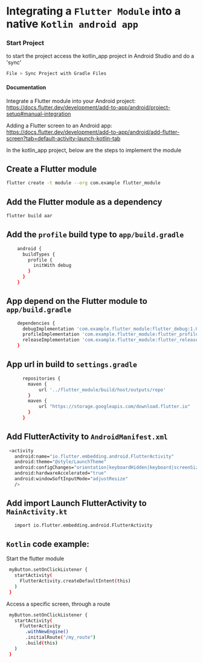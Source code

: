# Integrating a `Flutter Module` into a native `Kotlin android app`

### Start Project
to start the project access the kotlin_app project in Android Studio and do a 'sync'
```sh 
File > Sync Project with Gradle Files
```

#### Documentation
Integrate a Flutter module into your Android project:
https://docs.flutter.dev/development/add-to-app/android/project-setup#manual-integration

Adding a Flutter screen to an Android app:
https://docs.flutter.dev/development/add-to-app/android/add-flutter-screen?tab=default-activity-launch-kotlin-tab

In the kotlin_app project, below are the steps to implement the module

## Create a Flutter module
```sh 
flutter create -t module --org com.example flutter_module
```

## Add the Flutter module as a dependency
```sh 
flutter build aar
```

## Add the `profile` build type to `app/build.gradle`
```sh
    android {
      buildTypes {
        profile {
          initWith debug
        }
      }
    }
```

## App depend on the Flutter module to `app/build.gradle`
```sh
    dependencies {
      debugImplementation 'com.example.flutter_module:flutter_debug:1.0'
      profileImplementation 'com.example.flutter_module:flutter_profile:1.0'
      releaseImplementation 'com.example.flutter_module:flutter_release:1.0'
    }
```

## App url in build to `settings.gradle`
```sh
      repositories {
        maven {
            url '../flutter_module/build/host/outputs/repo'
        }
        maven {
            url "https://storage.googleapis.com/download.flutter.io"
        }
      }
```

## Add FlutterActivity to `AndroidManifest.xml`
```sh
 <activity
   android:name="io.flutter.embedding.android.FlutterActivity"
   android:theme="@style/LaunchTheme"
   android:configChanges="orientation|keyboardHidden|keyboard|screenSize|locale|layoutDirection|fontScale|screenLayout|density|uiMode"
   android:hardwareAccelerated="true"
   android:windowSoftInputMode="adjustResize"
   />
```

## Add import Launch FlutterActivity to `MainActivity.kt`
```sh
   import io.flutter.embedding.android.FlutterActivity
```

## `Kotlin` code example:
Start the flutter module
```sh
 myButton.setOnClickListener {
   startActivity(
     FlutterActivity.createDefaultIntent(this)
   )
 }
```

Access a specific screen, through a route
```sh
 myButton.setOnClickListener {
   startActivity(
     FlutterActivity
       .withNewEngine()
       .initialRoute("/my_route")
       .build(this)
   )
 }
```